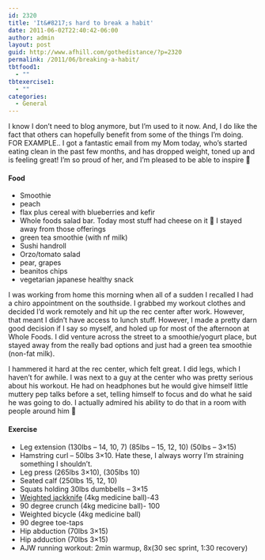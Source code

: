 ```yaml
---
id: 2320
title: 'It&#8217;s hard to break a habit'
date: 2011-06-02T22:40:42-06:00
author: admin
layout: post
guid: http://www.afhill.com/gothedistance/?p=2320
permalink: /2011/06/breaking-a-habit/
tbtfood1:
  - ""
tbtexercise1:
  - ""
categories:
  - General
---
```

I know I don&#8217;t need to blog anymore, but I&#8217;m used to it now. And, I do like the fact that others can hopefully benefit from some of the things I&#8217;m doing.  
FOR EXAMPLE.. I got a fantastic email from my Mom today, who&#8217;s started eating clean in the past few months, and has dropped weight, toned up and is feeling great! I&#8217;m so proud of her, and I&#8217;m pleased to be able to inspire 🙂 

#### Food

  * Smoothie
  * peach
  * flax plus cereal with blueberries and kefir
  * Whole foods salad bar. Today most stuff had cheese on it 🙁 I stayed away from those offerings
  * green tea smoothie (with nf milk)
  * Sushi handroll
  * Orzo/tomato salad
  * pear, grapes
  * beanitos chips
  * vegetarian japanese healthy snack

I was working from home this morning when all of a sudden I recalled I had a chiro appointment on the southside. I grabbed my workout clothes and decided I&#8217;d work remotely and hit up the rec center after work. However, that meant I didn&#8217;t have access to lunch stuff. However, I made a pretty darn good decision if I say so myself, and holed up for most of the afternoon at Whole Foods. I did venture across the street to a smoothie/yogurt place, but stayed away from the really bad options and just had a green tea smoothie (non-fat milk). 

I hammered it hard at the rec center, which felt great. I did legs, which I haven&#8217;t for awhile. I was next to a guy at the center who was pretty serious about his workout. He had on headphones but he would give himself little muttery pep talks before a set, telling himself to focus and do what he said he was going to do. I actually admired his ability to do that in a room with people around him 🙂 

#### Exercise

  * Leg extension (130lbs &#8211; 14, 10, 7) (85lbs &#8211; 15, 12, 10) (50lbs &#8211; 3&#215;15)
  * Hamstring curl &#8211; 50lbs 3&#215;10. Hate these, I always worry I&#8217;m straining something I shouldn&#8217;t. 
  * Leg press (265lbs 3&#215;10), (305lbs 10)
  * Seated calf (250lbs 15, 12, 10)
  * Squats holding 30lbs dumbbells &#8211; 3&#215;15
  * [Weighted jackknife](http://www.bodybuilding.com/fun/lights-camera-abs-8-ways-to-celebrity-8-pack.html) (4kg medicine ball)-43
  * 90 degree crunch (4kg medicine ball)- 100
  * Weighted bicycle (4kg medicine ball)
  * 90 degree toe-taps
  * Hip abduction (70lbs 3&#215;15)
  * Hip adduction (70lbs 3&#215;15)
  * AJW running workout: 2min warmup, 8x(30 sec sprint, 1:30 recovery)